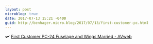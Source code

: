 ```yaml
---
layout: post
microblog: true
date: 2017-07-13 15:21 -0400
guid: http://benhager.micro.blog/2017/07/13/first-customer-pc.html
---
```

🛩 [First Customer PC-24 Fuselage and Wings Married - AVweb](https://www.avweb.com/avwebflash/news/First-Customer-PC-24-Fuselage-and-Wings-Married-229277-1.html)
